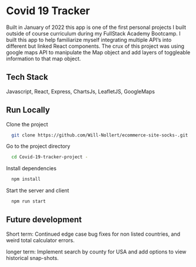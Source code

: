 
# Covid 19 Tracker 

Built in January of 2022 this app is one of the first personal projects I built outside of course curriculum during my FullStack Academy Bootcamp. I built this app to help familiarize myself integrating multiple API’s into different but linked React components. The crux of this project was using google maps API to manipulate the Map object and add layers of toggleable information to that map object.  




## Tech Stack
Javascript, React, Express, ChartsJs, LeafletJS, GoogleMaps
## Run Locally

Clone the project
```bash
  git clone https://github.com/Will-Nollert/ecommerce-site-socks-.git
```
Go to the project directory
```bash
  cd Covid-19-tracker-project - 
```
Install dependencies
```bash
  npm install
```
Start the server and client
```bash
  npm run start
```
## Future development 
Short term: Continued edge case bug fixes for non listed countries, and weird total calculator errors.  

longer term: Implement search by county for USA and add options to view historical snap-shots. 





